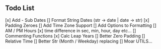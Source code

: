 ## Todo List

[x] Add - Sub Dates
[] Format String Dates (str -> date | date -> str)
[x] Padding Zeroes
[] Add Time Zone Support
[] Add Options to Formatting
[] AM / PM Hours
[x] time difference in sec, min, hour, day etc...
[] Commenting Functions
[x] Calc Leap Years
[] Better Zero Padding
[] Relative Time
[] Better Str (Month / Weekday) replacing
[] Moar UTILS...